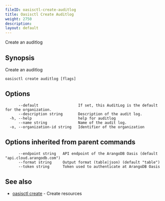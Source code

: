 ```yaml
---
fileID: oasisctl-create-auditlog
title: Oasisctl Create Auditlog
weight: 2750
description: 
layout: default
---
```

Create an auditlog

## Synopsis

Create an auditlog

```
oasisctl create auditlog [flags]
```

## Options

```
      --default                  If set, this AuditLog is the default for the organization.
      --description string       Description of the audit log.
  -h, --help                     help for auditlog
      --name string              Name of the audit log.
  -o, --organization-id string   Identifier of the organization
```

## Options inherited from parent commands

```
      --endpoint string   API endpoint of the ArangoDB Oasis (default "api.cloud.arangodb.com")
      --format string     Output format (table|json) (default "table")
      --token string      Token used to authenticate at ArangoDB Oasis
```

## See also

* [oasisctl create]()	 - Create resources


